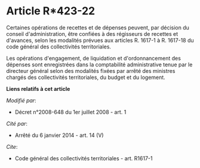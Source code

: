 # Article R*423-22

Certaines opérations de recettes et de dépenses peuvent, par décision du conseil d'administration, être confiées à des
régisseurs de recettes et d'avances, selon les modalités prévues aux articles R. 1617-1 à R. 1617-18 du code général des
collectivités territoriales. 

Les opérations d'engagement, de liquidation et d'ordonnancement des dépenses sont enregistrées dans la comptabilité
administrative tenue par le directeur général selon des modalités fixées par arrêté des ministres chargés des collectivités
territoriales, du budget et du logement.

**Liens relatifs à cet article**

_Modifié par_:

  - Décret n°2008-648 du 1er juillet 2008 - art. 1

_Cité par_:

  - Arrêté du 6 janvier 2014 - art. 14 (V)

_Cite_:

  - Code général des collectivités territoriales - art. R1617-1
